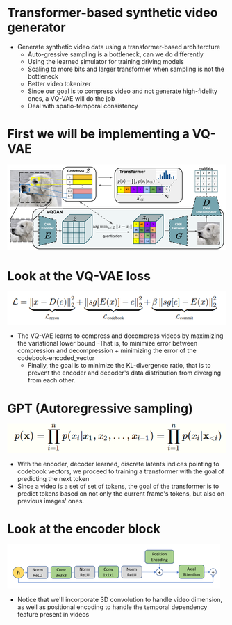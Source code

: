 # Transformer-based synthetic video generator
- Generate synthetic video data using a transformer-based architercture
  - Auto-gressive sampling is a bottleneck, can we do differently
  - Using the learned simulator for training driving models
  - Scaling to more bits and larger transformer when sampling is not the bottleneck
  - Better video tokenizer
  - Since our goal is to compress video and not generate high-fidelity ones, a VQ-VAE will do the job
  - Deal with spatio-temporal consistency

# First we will be implementing a VQ-VAE
![#VQ-GAN Architecture](assets/vqgan.PNG)

# Look at the VQ-VAE loss
![#VQ-VAE loss](assets/vqvae_loss.PNG)

- The VQ-VAE learns to compress and decompress videos by maximizing the variational lower bound
    -That is, to minimize error between compression and decompression + minimizing the error of the codebook-encoded_vector
    - Finally, the goal is to minimize the KL-divergence ratio, that is to prevent the encoder and decoder's data distribution from diverging from each other.
# GPT (Autoregressive sampling)
![#VQ-VAE loss](assets/autoreg.PNG)
- With the encoder, decoder learned, discrete latents indices pointing to codebook vectors, we proceed to training a transformer with the goal of predicting the next token
- Since a video is a set of set of tokens, the goal of the transformer is to predict tokens based on not only the current frame's tokens, but also on previous images' ones.

# Look at the encoder block
![#Encoder-Block](assets/architect.PNG)

- Notice that we'll incorporate 3D convolution to handle video dimension, as well as positional encoding to handle the temporal dependency feature present in videos
